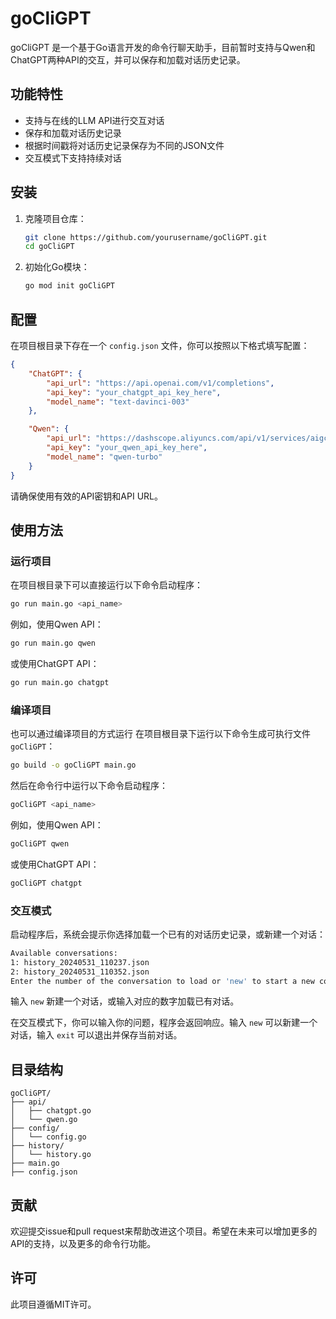 # goCliGPT

goCliGPT 是一个基于Go语言开发的命令行聊天助手，目前暂时支持与Qwen和ChatGPT两种API的交互，并可以保存和加载对话历史记录。

## 功能特性

- 支持与在线的LLM API进行交互对话
- 保存和加载对话历史记录
- 根据时间戳将对话历史记录保存为不同的JSON文件
- 交互模式下支持持续对话

## 安装

1. 克隆项目仓库：

    ```sh
    git clone https://github.com/yourusername/goCliGPT.git
    cd goCliGPT
    ```

2. 初始化Go模块：

    ```sh
    go mod init goCliGPT
    ```

## 配置

在项目根目录下存在一个 `config.json` 文件，你可以按照以下格式填写配置：

```json
{
    "ChatGPT": {
        "api_url": "https://api.openai.com/v1/completions",
        "api_key": "your_chatgpt_api_key_here",
        "model_name": "text-davinci-003"
    },

    "Qwen": {
        "api_url": "https://dashscope.aliyuncs.com/api/v1/services/aigc/text-generation/generation",
        "api_key": "your_qwen_api_key_here",
        "model_name": "qwen-turbo"
    }
}
```

请确保使用有效的API密钥和API URL。

## 使用方法

### 运行项目

在项目根目录下可以直接运行以下命令启动程序：

```sh
go run main.go <api_name>
```

例如，使用Qwen API：

```sh
go run main.go qwen
```

或使用ChatGPT API：

```sh
go run main.go chatgpt
```



### 编译项目

也可以通过编译项目的方式运行
在项目根目录下运行以下命令生成可执行文件 `goCliGPT`：

```sh
go build -o goCliGPT main.go
```

然后在命令行中运行以下命令启动程序：

```sh
goCliGPT <api_name>
```

例如，使用Qwen API：

```sh
goCliGPT qwen
```

或使用ChatGPT API：

```sh
goCliGPT chatgpt
```


### 交互模式

启动程序后，系统会提示你选择加载一个已有的对话历史记录，或新建一个对话：

```sh
Available conversations:
1: history_20240531_110237.json
2: history_20240531_110352.json
Enter the number of the conversation to load or 'new' to start a new conversation:
```

输入 `new` 新建一个对话，或输入对应的数字加载已有对话。

在交互模式下，你可以输入你的问题，程序会返回响应。输入 `new` 可以新建一个对话，输入 `exit` 可以退出并保存当前对话。

## 目录结构

```
goCliGPT/
├── api/
│   ├── chatgpt.go
│   └── qwen.go
├── config/
│   └── config.go
├── history/
│   └── history.go
├── main.go
├── config.json
```

## 贡献

欢迎提交issue和pull request来帮助改进这个项目。希望在未来可以增加更多的API的支持，以及更多的命令行功能。

## 许可

此项目遵循MIT许可。
